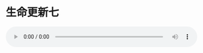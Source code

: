 # 生命更新七

<audio style="width: 100%;" preload="false" controls controlslist="nodownload"><source src="//cdn.wechat.edu.pl/audio/mp3/old/18901.mp3" type="audio/mpeg">Your browser does not support the audio element.</audio>


